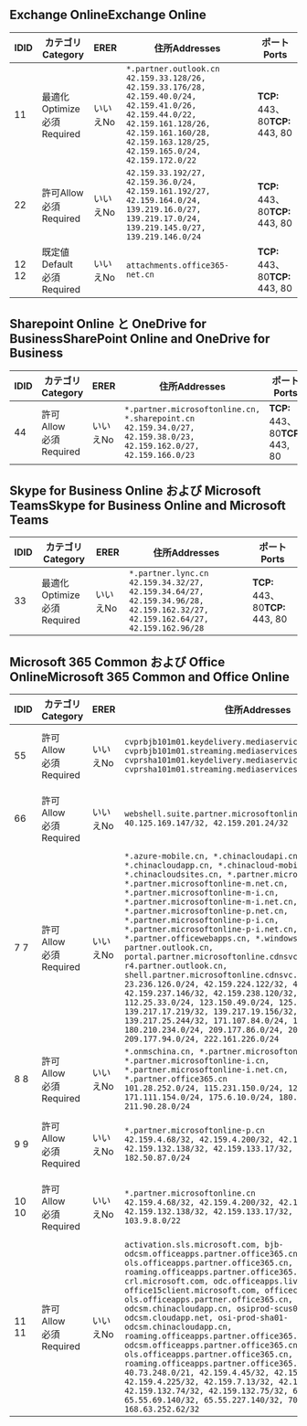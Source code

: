 <!--THIS FILE IS AUTOMATICALLY GENERATED. MANUAL CHANGES WILL BE OVERWRITTEN.-->
<!--Please contact the Office 365 Endpoints team with any questions.-->
<!--China endpoints version 2018112800-->
<!--File generated 2019-01-30 08:01:53.0525-->

## <a name="exchange-online"></a><span data-ttu-id="6974e-101">Exchange Online</span><span class="sxs-lookup"><span data-stu-id="6974e-101">Exchange Online</span></span>

<span data-ttu-id="6974e-102">ID</span><span class="sxs-lookup"><span data-stu-id="6974e-102">ID</span></span> | <span data-ttu-id="6974e-103">カテゴリ</span><span class="sxs-lookup"><span data-stu-id="6974e-103">Category</span></span> | <span data-ttu-id="6974e-104">ER</span><span class="sxs-lookup"><span data-stu-id="6974e-104">ER</span></span> | <span data-ttu-id="6974e-105">住所</span><span class="sxs-lookup"><span data-stu-id="6974e-105">Addresses</span></span> | <span data-ttu-id="6974e-106">ポート</span><span class="sxs-lookup"><span data-stu-id="6974e-106">Ports</span></span>
-- | -------------------- | -- | --------------------------------------------------------------------------------------------------------------------------------------------------------------------------------------------------------- | ----------------
<span data-ttu-id="6974e-107">1</span><span class="sxs-lookup"><span data-stu-id="6974e-107">1</span></span> | <span data-ttu-id="6974e-108">最適化</span><span class="sxs-lookup"><span data-stu-id="6974e-108">Optimize</span></span><BR><span data-ttu-id="6974e-109">必須</span><span class="sxs-lookup"><span data-stu-id="6974e-109">Required</span></span> | <span data-ttu-id="6974e-110">いいえ</span><span class="sxs-lookup"><span data-stu-id="6974e-110">No</span></span> | `*.partner.outlook.cn`<BR>`42.159.33.128/26, 42.159.33.176/28, 42.159.40.0/24, 42.159.41.0/26, 42.159.44.0/22, 42.159.161.128/26, 42.159.161.160/28, 42.159.163.128/25, 42.159.165.0/24, 42.159.172.0/22` | <span data-ttu-id="6974e-111">**TCP:** 443、80</span><span class="sxs-lookup"><span data-stu-id="6974e-111">**TCP:** 443, 80</span></span>
<span data-ttu-id="6974e-112">2</span><span class="sxs-lookup"><span data-stu-id="6974e-112">2</span></span> | <span data-ttu-id="6974e-113">許可</span><span class="sxs-lookup"><span data-stu-id="6974e-113">Allow</span></span><BR><span data-ttu-id="6974e-114">必須</span><span class="sxs-lookup"><span data-stu-id="6974e-114">Required</span></span> | <span data-ttu-id="6974e-115">いいえ</span><span class="sxs-lookup"><span data-stu-id="6974e-115">No</span></span> | `42.159.33.192/27, 42.159.36.0/24, 42.159.161.192/27, 42.159.164.0/24, 139.219.16.0/27, 139.219.17.0/24, 139.219.145.0/27, 139.219.146.0/24` | <span data-ttu-id="6974e-116">**TCP:** 443、80</span><span class="sxs-lookup"><span data-stu-id="6974e-116">**TCP:** 443, 80</span></span>
<span data-ttu-id="6974e-117">12 </span><span class="sxs-lookup"><span data-stu-id="6974e-117">12</span></span> | <span data-ttu-id="6974e-118">既定値</span><span class="sxs-lookup"><span data-stu-id="6974e-118">Default</span></span><BR><span data-ttu-id="6974e-119">必須</span><span class="sxs-lookup"><span data-stu-id="6974e-119">Required</span></span> | <span data-ttu-id="6974e-120">いいえ</span><span class="sxs-lookup"><span data-stu-id="6974e-120">No</span></span> | `attachments.office365-net.cn` | <span data-ttu-id="6974e-121">**TCP:** 443、80</span><span class="sxs-lookup"><span data-stu-id="6974e-121">**TCP:** 443, 80</span></span>

## <a name="sharepoint-online-and-onedrive-for-business"></a><span data-ttu-id="6974e-122">Sharepoint Online と OneDrive for Business</span><span class="sxs-lookup"><span data-stu-id="6974e-122">SharePoint Online and OneDrive for Business</span></span>

<span data-ttu-id="6974e-123">ID</span><span class="sxs-lookup"><span data-stu-id="6974e-123">ID</span></span> | <span data-ttu-id="6974e-124">カテゴリ</span><span class="sxs-lookup"><span data-stu-id="6974e-124">Category</span></span> | <span data-ttu-id="6974e-125">ER</span><span class="sxs-lookup"><span data-stu-id="6974e-125">ER</span></span> | <span data-ttu-id="6974e-126">住所</span><span class="sxs-lookup"><span data-stu-id="6974e-126">Addresses</span></span> | <span data-ttu-id="6974e-127">ポート</span><span class="sxs-lookup"><span data-stu-id="6974e-127">Ports</span></span>
-- | ----------------- | -- | --------------------------------------------------------------------------------------------------------------------- | ----------------
<span data-ttu-id="6974e-128">4</span><span class="sxs-lookup"><span data-stu-id="6974e-128">4</span></span> | <span data-ttu-id="6974e-129">許可</span><span class="sxs-lookup"><span data-stu-id="6974e-129">Allow</span></span><BR><span data-ttu-id="6974e-130">必須</span><span class="sxs-lookup"><span data-stu-id="6974e-130">Required</span></span> | <span data-ttu-id="6974e-131">いいえ</span><span class="sxs-lookup"><span data-stu-id="6974e-131">No</span></span> | `*.partner.microsoftonline.cn, *.sharepoint.cn`<BR>`42.159.34.0/27, 42.159.38.0/23, 42.159.162.0/27, 42.159.166.0/23` | <span data-ttu-id="6974e-132">**TCP:** 443、80</span><span class="sxs-lookup"><span data-stu-id="6974e-132">**TCP:** 443, 80</span></span>

## <a name="skype-for-business-online-and-microsoft-teams"></a><span data-ttu-id="6974e-133">Skype for Business Online および Microsoft Teams</span><span class="sxs-lookup"><span data-stu-id="6974e-133">Skype for Business Online and Microsoft Teams</span></span>

<span data-ttu-id="6974e-134">ID</span><span class="sxs-lookup"><span data-stu-id="6974e-134">ID</span></span> | <span data-ttu-id="6974e-135">カテゴリ</span><span class="sxs-lookup"><span data-stu-id="6974e-135">Category</span></span> | <span data-ttu-id="6974e-136">ER</span><span class="sxs-lookup"><span data-stu-id="6974e-136">ER</span></span> | <span data-ttu-id="6974e-137">住所</span><span class="sxs-lookup"><span data-stu-id="6974e-137">Addresses</span></span> | <span data-ttu-id="6974e-138">ポート</span><span class="sxs-lookup"><span data-stu-id="6974e-138">Ports</span></span>
-- | -------------------- | -- | -------------------------------------------------------------------------------------------------------------------------------- | ----------------
<span data-ttu-id="6974e-139">3</span><span class="sxs-lookup"><span data-stu-id="6974e-139">3</span></span> | <span data-ttu-id="6974e-140">最適化</span><span class="sxs-lookup"><span data-stu-id="6974e-140">Optimize</span></span><BR><span data-ttu-id="6974e-141">必須</span><span class="sxs-lookup"><span data-stu-id="6974e-141">Required</span></span> | <span data-ttu-id="6974e-142">いいえ</span><span class="sxs-lookup"><span data-stu-id="6974e-142">No</span></span> | `*.partner.lync.cn`<BR>`42.159.34.32/27, 42.159.34.64/27, 42.159.34.96/28, 42.159.162.32/27, 42.159.162.64/27, 42.159.162.96/28` | <span data-ttu-id="6974e-143">**TCP:** 443、80</span><span class="sxs-lookup"><span data-stu-id="6974e-143">**TCP:** 443, 80</span></span>

## <a name="microsoft-365-common-and-office-online"></a><span data-ttu-id="6974e-144">Microsoft 365 Common および Office Online</span><span class="sxs-lookup"><span data-stu-id="6974e-144">Microsoft 365 Common and Office Online</span></span>

<span data-ttu-id="6974e-145">ID</span><span class="sxs-lookup"><span data-stu-id="6974e-145">ID</span></span> | <span data-ttu-id="6974e-146">カテゴリ</span><span class="sxs-lookup"><span data-stu-id="6974e-146">Category</span></span> | <span data-ttu-id="6974e-147">ER</span><span class="sxs-lookup"><span data-stu-id="6974e-147">ER</span></span> | <span data-ttu-id="6974e-148">住所</span><span class="sxs-lookup"><span data-stu-id="6974e-148">Addresses</span></span> | <span data-ttu-id="6974e-149">ポート</span><span class="sxs-lookup"><span data-stu-id="6974e-149">Ports</span></span>
-- | ----------------- | -- | ---------------------------------------------------------------------------------------------------------------------------------------------------------------------------------------------------------------------------------------------------------------------------------------------------------------------------------------------------------------------------------------------------------------------------------------------------------------------------------------------------------------------------------------------------------------------------------------------------------------------------------------------------------------------------------------------------------------------------------------------------------------------------------------------------------------------------------------------------------------------------------------------------------------------- | ----------------
<span data-ttu-id="6974e-150">5</span><span class="sxs-lookup"><span data-stu-id="6974e-150">5</span></span> | <span data-ttu-id="6974e-151">許可</span><span class="sxs-lookup"><span data-stu-id="6974e-151">Allow</span></span><BR><span data-ttu-id="6974e-152">必須</span><span class="sxs-lookup"><span data-stu-id="6974e-152">Required</span></span> | <span data-ttu-id="6974e-153">いいえ</span><span class="sxs-lookup"><span data-stu-id="6974e-153">No</span></span> | `cvprbjb101m01.keydelivery.mediaservices.chinacloudapi.cn, cvprbjb101m01.streaming.mediaservices.chinacloudapi.cn, cvprsha101m01.keydelivery.mediaservices.chinacloudapi.cn, cvprsha101m01.streaming.mediaservices.chinacloudapi.cn` | <span data-ttu-id="6974e-154">**TCP:** 443、80</span><span class="sxs-lookup"><span data-stu-id="6974e-154">**TCP:** 443, 80</span></span>
<span data-ttu-id="6974e-155">6</span><span class="sxs-lookup"><span data-stu-id="6974e-155">6</span></span> | <span data-ttu-id="6974e-156">許可</span><span class="sxs-lookup"><span data-stu-id="6974e-156">Allow</span></span><BR><span data-ttu-id="6974e-157">必須</span><span class="sxs-lookup"><span data-stu-id="6974e-157">Required</span></span> | <span data-ttu-id="6974e-158">いいえ</span><span class="sxs-lookup"><span data-stu-id="6974e-158">No</span></span> | `webshell.suite.partner.microsoftonline.cn`<BR>`40.125.169.147/32, 42.159.201.24/32` | <span data-ttu-id="6974e-159">**TCP:** 443、80</span><span class="sxs-lookup"><span data-stu-id="6974e-159">**TCP:** 443, 80</span></span>
<span data-ttu-id="6974e-160">7 </span><span class="sxs-lookup"><span data-stu-id="6974e-160">7</span></span> | <span data-ttu-id="6974e-161">許可</span><span class="sxs-lookup"><span data-stu-id="6974e-161">Allow</span></span><BR><span data-ttu-id="6974e-162">必須</span><span class="sxs-lookup"><span data-stu-id="6974e-162">Required</span></span> | <span data-ttu-id="6974e-163">いいえ</span><span class="sxs-lookup"><span data-stu-id="6974e-163">No</span></span> | `*.azure-mobile.cn, *.chinacloudapi.cn, *.chinacloudapp.cn, *.chinacloud-mobile.cn, *.chinacloudsites.cn, *.partner.microsoftonline-m.cn, *.partner.microsoftonline-m.net.cn, *.partner.microsoftonline-m-i.cn, *.partner.microsoftonline-m-i.net.cn, *.partner.microsoftonline-p.net.cn, *.partner.microsoftonline-p-i.cn, *.partner.microsoftonline-p-i.net.cn, *.partner.officewebapps.cn, *.windowsazure.cn, partner.outlook.cn, portal.partner.microsoftonline.cdnsvc.com, r4.partner.outlook.cn, shell.partner.microsoftonline.cdnsvc.com`<BR>`23.236.126.0/24, 42.159.224.122/32, 42.159.233.91/32, 42.159.237.146/32, 42.159.238.120/32, 58.68.168.0/24, 112.25.33.0/24, 123.150.49.0/24, 125.65.247.0/24, 139.217.17.219/32, 139.217.19.156/32, 139.217.21.3/32, 139.217.25.244/32, 171.107.84.0/24, 180.210.232.0/24, 180.210.234.0/24, 209.177.86.0/24, 209.177.90.0/24, 209.177.94.0/24, 222.161.226.0/24` | <span data-ttu-id="6974e-164">**TCP:** 443、80</span><span class="sxs-lookup"><span data-stu-id="6974e-164">**TCP:** 443, 80</span></span>
<span data-ttu-id="6974e-165">8 </span><span class="sxs-lookup"><span data-stu-id="6974e-165">8</span></span> | <span data-ttu-id="6974e-166">許可</span><span class="sxs-lookup"><span data-stu-id="6974e-166">Allow</span></span><BR><span data-ttu-id="6974e-167">必須</span><span class="sxs-lookup"><span data-stu-id="6974e-167">Required</span></span> | <span data-ttu-id="6974e-168">いいえ</span><span class="sxs-lookup"><span data-stu-id="6974e-168">No</span></span> | `*.onmschina.cn, *.partner.microsoftonline.net.cn, *.partner.microsoftonline-i.cn, *.partner.microsoftonline-i.net.cn, *.partner.office365.cn`<BR>`101.28.252.0/24, 115.231.150.0/24, 123.235.32.0/24, 171.111.154.0/24, 175.6.10.0/24, 180.210.229.0/24, 211.90.28.0/24` | <span data-ttu-id="6974e-169">**TCP:** 443、80</span><span class="sxs-lookup"><span data-stu-id="6974e-169">**TCP:** 443, 80</span></span>
<span data-ttu-id="6974e-170">9 </span><span class="sxs-lookup"><span data-stu-id="6974e-170">9</span></span> | <span data-ttu-id="6974e-171">許可</span><span class="sxs-lookup"><span data-stu-id="6974e-171">Allow</span></span><BR><span data-ttu-id="6974e-172">必須</span><span class="sxs-lookup"><span data-stu-id="6974e-172">Required</span></span> | <span data-ttu-id="6974e-173">いいえ</span><span class="sxs-lookup"><span data-stu-id="6974e-173">No</span></span> | `*.partner.microsoftonline-p.cn`<BR>`42.159.4.68/32, 42.159.4.200/32, 42.159.7.156/32, 42.159.132.138/32, 42.159.133.17/32, 42.159.135.78/32, 182.50.87.0/24` | <span data-ttu-id="6974e-174">**TCP:** 443、80</span><span class="sxs-lookup"><span data-stu-id="6974e-174">**TCP:** 443, 80</span></span>
<span data-ttu-id="6974e-175">10  </span><span class="sxs-lookup"><span data-stu-id="6974e-175">10</span></span> | <span data-ttu-id="6974e-176">許可</span><span class="sxs-lookup"><span data-stu-id="6974e-176">Allow</span></span><BR><span data-ttu-id="6974e-177">必須</span><span class="sxs-lookup"><span data-stu-id="6974e-177">Required</span></span> | <span data-ttu-id="6974e-178">いいえ</span><span class="sxs-lookup"><span data-stu-id="6974e-178">No</span></span> | `*.partner.microsoftonline.cn`<BR>`42.159.4.68/32, 42.159.4.200/32, 42.159.7.156/32, 42.159.132.138/32, 42.159.133.17/32, 42.159.135.78/32, 103.9.8.0/22` | <span data-ttu-id="6974e-179">**TCP:** 443、80</span><span class="sxs-lookup"><span data-stu-id="6974e-179">**TCP:** 443, 80</span></span>
<span data-ttu-id="6974e-180">11 </span><span class="sxs-lookup"><span data-stu-id="6974e-180">11</span></span> | <span data-ttu-id="6974e-181">許可</span><span class="sxs-lookup"><span data-stu-id="6974e-181">Allow</span></span><BR><span data-ttu-id="6974e-182">必須</span><span class="sxs-lookup"><span data-stu-id="6974e-182">Required</span></span> | <span data-ttu-id="6974e-183">いいえ</span><span class="sxs-lookup"><span data-stu-id="6974e-183">No</span></span> | `activation.sls.microsoft.com, bjb-odcsm.officeapps.partner.office365.cn, bjb-ols.officeapps.partner.office365.cn, bjb-roaming.officeapps.partner.office365.cn, crl.microsoft.com, odc.officeapps.live.com, office15client.microsoft.com, officecdn.microsoft.com, ols.officeapps.partner.office365.cn, osi-prod-bjb01-odcsm.chinacloudapp.cn, osiprod-scus01-odcsm.cloudapp.net, osi-prod-sha01-odcsm.chinacloudapp.cn, roaming.officeapps.partner.office365.cn, sha-odcsm.officeapps.partner.office365.cn, sha-ols.officeapps.partner.office365.cn, sha-roaming.officeapps.partner.office365.cn`<BR>`40.73.248.0/21, 42.159.4.45/32, 42.159.4.50/32, 42.159.4.225/32, 42.159.7.13/32, 42.159.132.73/32, 42.159.132.74/32, 42.159.132.75/32, 65.52.98.231/32, 65.55.69.140/32, 65.55.227.140/32, 70.37.81.47/32, 168.63.252.62/32` | <span data-ttu-id="6974e-184">**TCP:** 443、80</span><span class="sxs-lookup"><span data-stu-id="6974e-184">**TCP:** 443, 80</span></span>
